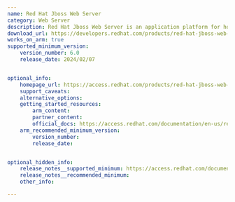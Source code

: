```yaml
---
name: Red Hat Jboss Web Server
category: Web Server
description: Red Hat Jboss Web Server is an application platform for hosting users apps that provides an innovative modular, cloud-ready architecture, powerful management and automation, and world class developer productivity.
download_url: https://developers.redhat.com/products/red-hat-jboss-web-server/download
works_on_arm: true
supported_minimum_version:
    version_number: 6.0
    release_date: 2024/02/07


optional_info:
    homepage_url: https://access.redhat.com/products/red-hat-jboss-web-server
    support_caveats:
    alternative_options:
    getting_started_resources:
        arm_content:
        partner_content:
        official_docs: https://access.redhat.com/documentation/en-us/red_hat_jboss_web_server/6.0/html/installation_guide/assembly_installing-jws-on-rhel-from-archive-files_jboss_web_server_installation_guide
    arm_recommended_minimum_version:
        version_number:
        release_date:


optional_hidden_info:
    release_notes__supported_minimum: https://access.redhat.com/documentation/en-us/red_hat_jboss_web_server/6.0/html-single/red_hat_jboss_web_server_6.0_release_notes/index
    release_notes__recommended_minimum:
    other_info:

---
```


